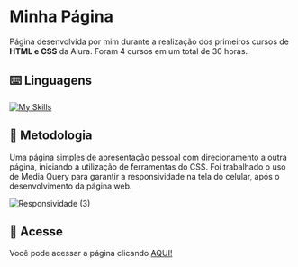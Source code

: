 # Minha Página

Página desenvolvida por mim durante a realização dos primeiros cursos de **HTML e CSS** da Alura.
Foram 4 cursos em um total de 30 horas.

## ⌨️ Linguagens

[![My Skills](https://skillicons.dev/icons?i=html,css)](https://skillicons.dev)

## 📜 Metodologia

Uma página simples de apresentação pessoal com direcionamento a outra página, iniciando a utilização de ferramentas do CSS.
Foi trabalhado o uso de Media Query para garantir a responsividade na tela do celular, após o desenvolvimento da página web. 

![Responsividade (3)](https://github.com/KamiBicalho/aluraplus-praticando-html-css/assets/132604923/b42527d6-8957-42af-96ab-9457f9b60970)

## 🔗 Acesse
Você pode acessar a página clicando [AQUI!](https://minha-pagina-web.vercel.app/)
